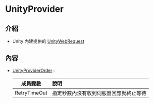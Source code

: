 # UnityProvider

## 介紹

- Unity 內建提供的 [UnityWebRequest](https://docs.unity3d.com/ScriptReference/Networking.UnityWebRequest.html)

## 內容

- [UnityProviderOrder](UnityProviderOrder.cs) :

    | 成員變數 | 說明 |
    |:-:|:--|
    |RetryTimeOut|指定秒數內沒有收到伺服器回應就終止等待|
